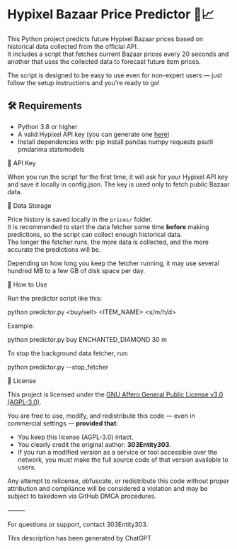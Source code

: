 # Hypixel Bazaar Price Predictor 🧮📈

This Python project predicts future Hypixel Bazaar prices based on historical data collected from the official API.  
It includes a script that fetches current Bazaar prices every 20 seconds and another that uses the collected data to forecast future item prices.

The script is designed to be easy to use even for non-expert users — just follow the setup instructions and you're ready to go!

## 🛠 Requirements

- Python 3.8 or higher  
- A valid Hypixel API key (you can generate one [here](developer.hypixel.net))  
- Install dependencies with:
  pip install pandas numpy requests psutil pmdarima statsmodels

🔐 API Key

When you run the script for the first time, it will ask for your Hypixel API key and save it locally in config.json.
The key is used only to fetch public Bazaar data.

 📁 Data Storage

Price history is saved locally in the `prices/` folder.  
It is recommended to start the data fetcher some time **before** making predictions, so the script can collect enough historical data.  
The longer the fetcher runs, the more data is collected, and the more accurate the predictions will be.

Depending on how long you keep the fetcher running, it may use several hundred MB to a few GB of disk space per day.

🚀 How to Use

Run the predictor script like this:

python predictor.py <buy/sell> <ITEM_NAME> <NUMBER> <time> <s/m/h/d> 

Example:

python predictor.py buy ENCHANTED_DIAMOND 30 m 

To stop the background data fetcher, run:

python predictor.py --stop_fetcher

📌 License

This project is licensed under the [GNU Affero General Public License v3.0 (AGPL-3.0)](LICENSE).

You are free to use, modify, and redistribute this code — even in commercial settings — **provided that**:
- You keep this license (AGPL-3.0) intact.
- You clearly credit the original author: **303Entity303**.
- If you run a modified version as a service or tool accessible over the network, you must make the full source code of that version available to users.

Any attempt to relicense, obfuscate, or redistribute this code without proper attribution and compliance will be considered a violation and may be subject to takedown via GitHub DMCA procedures.

⸻

For questions or support, contact 303Entity303.

This description has been generated by ChatGPT
